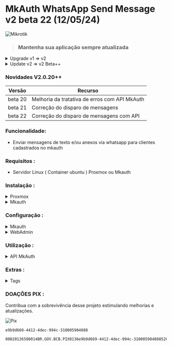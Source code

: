 # MkAuth WhatsApp Send Message v2 beta 22 (12/05/24)

![Mikrotik](https://mikrotik.com/img/mtv2/newlogo.svg)

 > ### Mantenha sua aplicação sempre atualizada ###
<details>
<summary>Upgrade v1 => v2</summary>
 <br> 
<details>
<summary>ProxMox</summary>
  
```sh
sudo apt-get install build-essential && cd ~ && cd /var/api/Mwsm && pm2 delete all && pm2 kill && npm remove pm2 -g && mkdir -p ~/.pm2/node_modules/ && cd ~ && rm -r /var/api/Mwsm && git clone https://github.com/MKCodec/Mwsm.git /var/api/Mwsm && cd /var/api/Mwsm && npm install --silent && npm i -g pm2 && pm2 update && pm2 flush && pm2 start mwsm.json && pm2 save && pm2 startup && pm2 log 0
```

</details>
<details>
<summary>MkAuth</summary>
  
```sh
cd ~ && cd /var/api/Mwsm && pm2 kill && pm2 delete all && npm remove pm2 -g || apt-get remove nodejs -y && rm -vrf ~/.pm2/node_modules /var/api/Mwsm && apt-get install -y ca-certificates fonts-liberation libappindicator3-1 libasound2 libatk-bridge2.0-0 libatk1.0-0 libc6 libcairo2 libcups2 libdbus-1-3 libexpat1 libfontconfig1 libgbm1 libgcc1 libglib2.0-0 libgtk-3-0 libnspr4 libnss3 libpango-1.0-0 libpangocairo-1.0-0 libstdc++6 libx11-6 libx11-xcb1 libxcb1 libxcomposite1 libxcursor1 libxdamage1 libxext6 libxfixes3 libxi6 libxrandr2 libxrender1 libxss1 libxtst6 lsb-release wget xdg-utils git curl build-essential && curl -fsSL https://deb.nodesource.com/setup_20.x | sudo -E bash - && apt-get install -y nodejs && cd ~ && mkdir -p /var/api/Mwsm && git clone https://github.com/MKCodec/Mwsm.git /var/api/Mwsm  && cd /var/api/Mwsm && npm i git+https://github.com/MKCodec/WhatsApp-API && npm install github:MKCodec/WhatsApp-API && npm install --silent && npm i -g pm2 && pm2 update && pm2 flush && pm2 start mwsm.json && pm2 save && pm2 startup && pm2 log 0
```
</details>
<br>
</details>
<details>
<summary>Update v2 => v2 Beta++</summary>
 
> ### Após rodar o comando reconfigure as opções no menu settings ###

```sh
cd ~ && cd /var/api/Mwsm && pm2 delete all && pm2 kill && git reset --hard HEAD~1 && git pull "https://github.com/MKCodec/Mwsm.git" --rebase --autostash && npm install --silent && npm run start:mwsm

```

</details>

### Novidades V2.0.20++
| Versão     | Recurso                                                                              |
| ---------- | ------------------------------------------------------------------------------------ |
|  beta 20   | Melhoria da tratativa de erros com API MkAuth                                        |
|  beta 21   | Correção do disparo de mensagens                                                     |
|  beta 22   | Correção do disparo de mensagens com API                                             |


### Funcionalidade:
* Enviar mensagens de texto e/ou anexos via whatsapp para clientes cadastrados no mkauth

### Requisitos :
* Servidor Linux ( Container ubuntu ) Proxmox ou Mkauth

### Instalação :
<details>
<summary>Proxmox</summary>
  <b>OBS:</b> é necessario instalar uma distribuição linux no proxmox antes de inserir os codigos abaixo
<br><br>
  
<b>1 - </b>Atualize seu sistema
```sh
apt update
```
```sh
apt upgrade -y
```

<b>2 - </b>Instale as dependencias necessarias
```sh
apt-get install git curl libnss3-dev libgdk-pixbuf2.0-dev libgtk-3-dev libxss-dev libasound2 build-essential -y
```

<b>3 - </b>Instale o node
```sh
curl -fsSL https://deb.nodesource.com/setup_20.x | sudo -E bash - && apt-get install -y nodejs
```

<b>4 - </b>Instale o Mwsm
```sh
git clone https://github.com/MKCodec/Mwsm.git /var/api/Mwsm && cd /var/api/Mwsm
```
<b>5 - </b>Instale as dependencias do Mwsn
```sh
npm install --silent && npm run start:mwsm
```

</details>

<details>
<summary>Mkauth</summary>
<br><br>
  
<b>1 - </b>Atualize seu sistema
```sh
sudo apt update
```

<b>2 - </b>Instale as dependencias necessarias
```sh
sudo apt install git curl build-essential
```
```sh
sudo apt-get install ca-certificates fonts-liberation libappindicator3-1 libasound2 libatk-bridge2.0-0 libatk1.0-0 libc6 libcairo2 libcups2 libdbus-1-3 libexpat1 libfontconfig1 libgbm1 libgcc1 libglib2.0-0 libgtk-3-0 libnspr4 libnss3 libpango-1.0-0 libpangocairo-1.0-0 libstdc++6 libx11-6 libx11-xcb1 libxcb1 libxcomposite1 libxcursor1 libxdamage1 libxext6 libxfixes3 libxi6 libxrandr2 libxrender1 libxss1 libxtst6 lsb-release wget xdg-utils
```

<b>3 - </b>Instale o node
```sh
sudo curl -fsSL https://deb.nodesource.com/setup_20.x | sudo -E bash - && apt-get install -y nodejs
```
<b>4 - </b>Crie o diretório de instalação do Mwsm
```sh
sudo mkdir -p /var/api/Mwsm
```

<b>5 - </b>Instale o Mwsm
```sh
sudo git clone https://github.com/MKCodec/Mwsm.git /var/api/Mwsm && cd /var/api/Mwsm
```

<b>6 - </b>Instale as dependencias do Mwsn
```sh
sudo npm install --silent
```

<b>7 - </b>Inicialize o Mwsn
```sh
sudo npm run start:mwsm
```

</details>


### Configuração :
<details>
<summary>Mkauth</summary>
<br>
<b>1 - </b>Configure seu servidor no MKAuth seguindo as instruções do servidor Web

** `Opções > Servidor de SMS > Servidor`
[![MkAuth](https://raw.githubusercontent.com/MKCodec/Mwsm/main/mkauth.png)](#)


<b>2 - </b>Habilite a API do MKauth

** `Provedor > Controle de Usuarios > API`

Copie ambos os codigos ( client e secret ), habilite a opção `Endpoint titulo.api GET` e clique em `gravar`

<b>Obs:</b> a api do mkauth aceita conexões somente via https, certifique-se de possuir um dominio com certificado SSL.
<br>
<br>

</details>


<details>
<summary>WebAdmin</summary>

<b>1 - </b>Acesse seu servidor web através do IP:PORTA

[![Node](https://raw.githubusercontent.com/MKCodec/Mwsm/main/terminal.png)](#)

<b>2 - </b>Aguarde a geração do QRCode

<b>3 - </b>Faça a leitura do QRCode com o WhatsApp

** `Menu > Aparelhos Conectados > Conectar um Aparelho`

<b>4 - </b>Entre no whatsapp que acabou de conectar e pegue o token temporario para acessar as configurações

<b>OBS:</b> para criar um token fixo envie o comando como mensagem de outro celular para o numero conectado a API

  ```sh
Token:SENHA
```
<b>TOKEN</b> = *Comando* | <b>:</b> = *Divisor* | <b>SENHA</b> { altere para sua senha de 7 digitos }


<b>5 - </b>Altere o valor conforme suas necessidades.

[![Node](https://raw.githubusercontent.com/MKCodec/Mwsm/main/settings.png)](#)

| Nome           | Default           | Função                                                          |
| -------------- | ----------------- | --------------------------------------------------------------- |
| `Break`        | `1 segundo`       | Tempo de disparo entre mensagens condicionadas com a TAG `##`.  |
| `Sleep`        | `30 segundos`     | Tempo de disparo entre mensagens com numeros diferentes.        |
| `Access`       | `8000`            | Porta de acesso do sistema/interface.                           |
| `Pixfail`      |                   | Chave Pix Manual em caso de falha do mkauth.                    |
| `Response`     | `on`              | Resposta Automatica.                                            |
| `Replies`      | `on`              | Marcar conversas em resposta automaticas.                       |
| `Counter`      | `1`               | Quantidade de Auto-Respostas por usuario (renovado todo dia)    |



<b>6 - </b>Insiria os codigos extraidos do mkauth no Mwsm via webadmin ( Settings > API ).

<b>OBS:</b> Por padrão o delay ideal é 2s porem se sua API disparar de forma desordenada considere elevar esse valor.

[![MkAuth](https://raw.githubusercontent.com/MKCodec/Mwsm/main/sync.png)](#)

| Nome           |  Função                                                         |
| -------------- |   --------------------------------------------------------------|
| `Delay`        | Tempo de espera para disparo de mensagens ordenadas.            |
| `MkAuth Link`  | Habilita a sincronia com a API do MkAuth.                       |
| `BAR`          | Envia codigo de barras.                                         |
| `PIX`          | Envia codigo pix copia e cola                                   |
| `QR`           | Envia imagem do Qrcode pix.                                     |
| `QRL`          | Envia link pix Para acessar QRCode e Copia e cola.              |
| `PDF`          | Envia Boleto em PDF                                             |


</details>

### Utilização :
<details>
<summary>API MkAuth</summary>
<br>
 
> Utilize o simulador do mkauth antes de colocar em produção : `settings > Options > Run`.
 
[![Node](https://raw.githubusercontent.com/MKCodec/Mwsm/main/msn.png)](#)
 
> Exemplo para teste no webadmin ( mkauth simulator )
> ```sh
> {"uid":"E5:BE:ED:DE:2E:EF","find":"415"}
> ```
> Exemplo de utilização no mkauth
> ```sh
> {"uid":"%logincliente%","find":"%numerotitulo%"}
> ```
> É possivel combinar a Utilização com a tag ## seguindo o exemplo abaixo:
> ```sh
> Mensagem1##https://via.placeholder.com/350x150.png##Mensagem3##{"uid":"%logincliente%","find":"%numerotitulo%"}##Mensagem5
> ```
 
</details>


### Extras :

<details>
<summary>Tags</summary>
<br>

| Tag            | Efeito         | Exemplo                                                         |
| -------------- | -------------- | --------------------------------------------------------------- |
| `##`   | quebra balão   | Mensagem1`##`Mensagem2`##`Mensagem3                                     |
| `\n`   | quebra linha   | Linha1`\n`Linha2`\n`Linha3                                     |
| `*`    | negrito        | `*`Mensagem`*`                                                          |

</details>

### DOAÇÕES PIX :
Contribua com a sobrevivência desse projeto estimulando melhorias e atualizações.

![Pix](https://github.com/MKCodec/Mwsm/assets/143403919/24660f85-17d0-4de4-94e7-de85828a9265)


```sh
e9b9d669-4412-4dec-994c-310005904088
```

```sh
00020126580014BR.GOV.BCB.PIX0136e9b9d669-4412-4dec-994c-3100059040885204000053039865802BR5924CLEBER FERREIRA DE SOUZA6007CARUARU62070503***63045854
```



